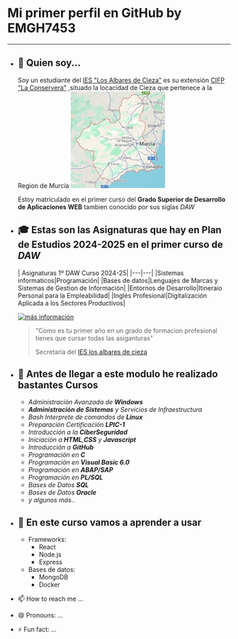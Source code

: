 # Mi primer perfil en GitHub by EMGH7453
---

- ## 👋 Quien soy...

	Soy  un estudiante del [IES "Los Albares de Cieza"](https://www.ieslosalbares.es/  "WEB IES Los Albares de Cieza") es su extensión [CIFP "La Conservera"](https://sites.google.com/view/fplaconservera/ies-los-albares-de-cieza?authuser=0 "Web CIFP La Conservera")
	,situado la locacidad de Cieza que pertenece a la Region de Murcia
	[![Region de Murcia](./images/regionmurcia.jpg)](https://www.google.es/maps/place/Regi%C3%B3n+de+Murcia,+Murcia/@38.0400936,-3.996701,8z/data=!3m1!4b1!4m6!3m5!1s0xd631a7cd794aecd:0x14ce33f54754d822!8m2!3d38.1398141!4d-1.366216!16zL20vMGo0eHo?entry=ttu&g_ep=EgoyMDI0MTAxNi4wIKXMDSoASAFQAw%3D%3D "Enlace Google Maps 'Region de Murcia'")

	Estoy matriculado en el primer curso del **Grado Superior de Desarrollo de Aplicaciones WEB** tambien conocido por sus siglas *DAW*
- ## 🎓 Estas son las **Asignaturas** que hay en **Plan de Estudios 2024-2025** en el primer curso de *DAW* 

	| Asignaturas 1º DAW Curso 2024-25|
	|---|---|
	|Sistemas informaticos|Programación|
	|Bases de datos|Lenguajes de Marcas y Sistemas de Gestion de Información|
	|Entornos de Desarrollo|Itineraio Personal para la Empleabilidad|
	|Inglés Profesional|Digitalización Aplicada a los Sectores Productivos|
	
	[![más información](./image/todofp.jpg)](https://www.todofp.es/que-estudiar/familias-profesionales/informatica-comunicaciones/des-aplicaciones-web.html "página de DAW en todofp.es")
	
	
	
	> "Como es tu primer año en un grado de formacion profesional tienes que cursar todas las asiganturas"
	>
	> Secretaria del [IES los albares de cieza](https://www.ieslosalbares.es/  "WEB IES Los Albares de Cieza")
	
	
- ## 👀 Antes de llegar a este modulo he realizado bastantes **Cursos** 

	- *Administración Avanzada de **Windows***
	- ***Administración de Sistemas** y Servicios de Infraestructura*
	- *Bash Interprete de comandos de **Linux***
	- *Preparación Certificación **LPIC-1***
	- *Introducción a la **CiberSeguridad***
	- *Iniciación a **HTML**,**CSS** y **Javascript***
	- *Introducción a **GitHub***
	- *Programación en **C***
	- *Programación en **Visual Basic 6.0***
	- *Programación en **ABAP/SAP***
	- *Programación en **PL/SQL***
	- *Bases de Datos **SQL***
	- *Bases de Datos **Oracle***
	- *y algunos más..*
	
- ## 💞️ En este curso vamos a aprender a usar


	- Frameworks:
       - React
       - Node.js
       - Express
    - Bases de datos:
       - MongoDB
       - Docker




- 📫 How to reach me ...
- 😄 Pronouns: ...
- ⚡ Fun fact: ...

<!---
Texto inicial:
---------------
- 👋 Hi, I’m @emgh7453
- 👀 I’m interested in ...
- 🌱 I’m currently learning ...
- 💞️ I’m looking to collaborate on ...
- 📫 How to reach me ...
- 😄 Pronouns: ...
- ⚡ Fun fact: ...
---------------

emgh7453/emgh7453 is a ✨ special ✨ repository because its `README.md` (this file) appears on your GitHub profile.
You can click the Preview link to take a look at your changes..


[más información](https://www.todofp.es/que-estudiar/familias-profesionales/informatica-comunicaciones/des-aplicaciones-web.html "página de DAW en todofp.es")
--->
